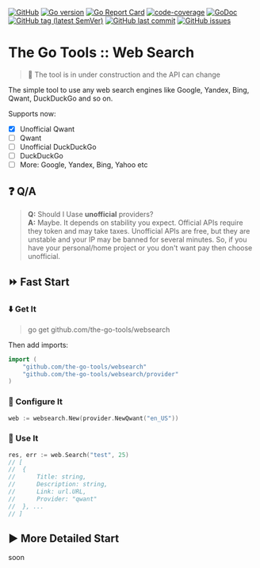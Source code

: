 [![GitHub](https://img.shields.io/github/license/the-go-tools/websearch)](https://github.com/the-go-tools/websearch/blob/master/LICENSE)
[![Go version](https://img.shields.io/github/go-mod/go-version/the-go-tools/websearch)](https://blog.golang.org/go1.13)
[![Go Report Card](https://goreportcard.com/badge/github.com/the-go-tools/websearch)](https://goreportcard.com/report/github.com/the-go-tools/websearch)
[![code-coverage](http://gocover.io/_badge/github.com/the-go-tools/websearch)](https://gocover.io/github.com/the-go-tools/websearch)
[![GoDoc](https://godoc.org/github.com/the-go-tools/websearch?status.svg)](https://godoc.org/github.com/the-go-tools/websearch)
[![GitHub tag (latest SemVer)](https://img.shields.io/github/v/tag/the-go-tools/websearch)](https://github.com/the-go-tools/websearch/releases)
[![GitHub last commit](https://img.shields.io/github/last-commit/the-go-tools/websearch)](https://github.com/the-go-tools/websearch/commits/master)
[![GitHub issues](https://img.shields.io/github/issues/the-go-tools/websearch)](https://github.com/the-go-tools/websearch/issues)

# The Go Tools :: Web Search
> :construction: The tool is in under construction and the
> API can change

The simple tool to use any web search engines like Google, Yandex, Bing,
Qwant, DuckDuckGo and so on.

Supports now:
- [X] Unofficial Qwant
- [ ] Qwant
- [ ] Unofficial DuckDuckGo
- [ ] DuckDuckGo
- [ ] More: Google, Yandex, Bing, Yahoo etc

## :question: Q/A

> **Q:** Should I Uase **unofficial** providers?  
> **A:** Maybe. It depends on stability you expect.
> Official APIs require they token and may take taxes.
> Unofficial APIs are free, but they are unstable and your
> IP may be banned for several minutes.
> So, if you have your personal/home project or you
> don't want pay then choose unofficial.

## :fast_forward: Fast Start

### :arrow_down: Get It
> go get github.com/the-go-tools/websearch

Then add imports:
```go
import (
    "github.com/the-go-tools/websearch"
    "github.com/the-go-tools/websearch/provider"
)
```

### :pencil: Configure It
```go
web := websearch.New(provider.NewQwant("en_US"))
```

### :checkered_flag: Use It
```go
res, err := web.Search("test", 25)
// [
//  { 
//      Title: string, 
//      Description: string, 
//      Link: url.URL, 
//      Provider: "qwant" 
//  }, ...
// ]
```

## :arrow_forward: More Detailed Start
soon
